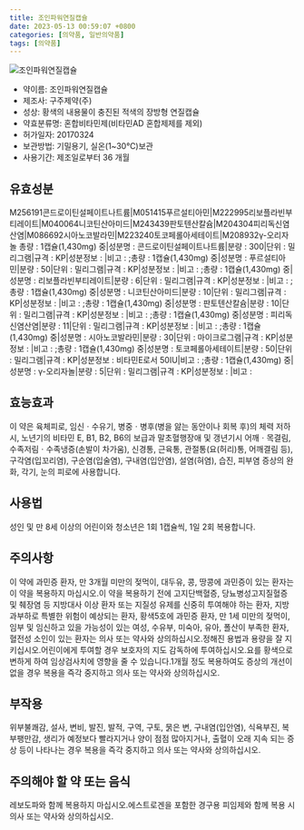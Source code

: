 ```yaml
---
title: 조인파워연질캡슐
date: 2023-05-13 00:59:07 +0800
categories: [의약품, 일반의약품]
tags: [의약품]
---
```

![조인파워연질캡슐](https://nedrug.mfds.go.kr/pbp/cmn/itemImageDownload/150013321875100007)

- 약이름: 조인파워연질캡슐
- 제조사: 구주제약(주)
- 성상: 황색의 내용물이 충진된 적색의 장방형 연질캡슐
- 약효분류명: 혼합비타민제(비타민AD 혼합제제를 제외)
- 허가일자: 20170324
- 보관방법: 기밀용기, 실온(1~30℃)보관
- 사용기간: 제조일로부터 36 개월
## 유효성분
M256191콘드로이틴설페이트나트륨|M051415푸르설티아민|M222995리보플라빈부티레이트|M040064니코틴산아미드|M243439판토텐산칼슘|M204304피리독신염산염|M086692시아노코발라민|M223240토코페롤아세테이트|M208932γ-오리자놀
총량 : 1캡슐(1,430mg) 중|성분명 : 콘드로이틴설페이트나트륨|분량 : 300|단위 : 밀리그램|규격 : KP|성분정보 : |비고 : ;총량 : 1캡슐(1,430mg) 중|성분명 : 푸르설티아민|분량 : 50|단위 : 밀리그램|규격 : KP|성분정보 : |비고 : ;총량 : 1캡슐(1,430mg) 중|성분명 : 리보플라빈부티레이트|분량 : 6|단위 : 밀리그램|규격 : KP|성분정보 : |비고 : ;총량 : 1캡슐(1,430mg) 중|성분명 : 니코틴산아미드|분량 : 10|단위 : 밀리그램|규격 : KP|성분정보 : |비고 : ;총량 : 1캡슐(1,430mg) 중|성분명 : 판토텐산칼슘|분량 : 10|단위 : 밀리그램|규격 : KP|성분정보 : |비고 : ;총량 : 1캡슐(1,430mg) 중|성분명 : 피리독신염산염|분량 : 11|단위 : 밀리그램|규격 : KP|성분정보 : |비고 : ;총량 : 1캡슐(1,430mg) 중|성분명 : 시아노코발라민|분량 : 30|단위 : 마이크로그램|규격 : KP|성분정보 : |비고 : ;총량 : 1캡슐(1,430mg) 중|성분명 : 토코페롤아세테이트|분량 : 50|단위 : 밀리그램|규격 : KP|성분정보 : 비타민E로서 50IU|비고 : ;총량 : 1캡슐(1,430mg) 중|성분명 : γ-오리자놀|분량 : 5|단위 : 밀리그램|규격 : KP|성분정보 : |비고 :
## 효능효과
이 약은 육체피로, 임신ㆍ수유기, 병중ㆍ병후(병을 앓는 동안이나 회복 후)의 체력 저하 시, 노년기의 비타민 E, B1, B2, B6의 보급과 말초혈행장애 및 갱년기시 어깨ㆍ목결림, 수족저림ㆍ수족냉증(손발이 차가움), 신경통, 근육통, 관절통(요(허리)통, 어깨결림 등), 구각염(입꼬리염), 구순염(입술염), 구내염(입안염), 설염(혀염), 습진, 피부염 증상의 완화, 각기, 눈의 피로에 사용합니다.
## 사용법
성인 및 만 8세 이상의 어린이와 청소년은 1회 1캡슐씩, 1일 2회 복용합니다.
## 주의사항
이 약에 과민증 환자, 만 3개월 미만의 젖먹이, 대두유, 콩, 땅콩에 과민증이 있는 환자는 이 약을 복용하지 마십시오.이 약을 복용하기 전에 고지단백혈증, 당뇨병성고지질혈증 및 췌장염 등 지방대사 이상 환자 또는 지질성 유제를 신중히 투여해야 하는 환자, 지방과부하로 특별한 위험이 예상되는 환자, 황색5호에 과민증 환자, 만 1세 미만의 젖먹이, 임부 및 임신하고 있을 가능성이 있는 여성, 수유부, 미숙아, 유아, 폴산이 부족한 환자, 혈전성 소인이 있는 환자는 의사 또는 약사와 상의하십시오.정해진 용법과 용량을 잘 지키십시오.어린이에게 투여할 경우 보호자의 지도 감독하에 투여하십시오.요를 황색으로 변하게 하여 임상검사치에 영향을 줄 수 있습니다.1개월 정도 복용하여도 증상의 개선이 없을 경우 복용을 즉각 중지하고 의사 또는 약사와 상의하십시오.
## 부작용
위부불쾌감, 설사, 변비, 발진, 발적, 구역, 구토, 묽은 변, 구내염(입안염), 식욕부진, 복부팽만감, 생리가 예정보다 빨라지거나 양이 점점 많아지거나, 출혈이 오래 지속 되는 증상 등이 나타나는 경우 복용을 즉각 중지하고 의사 또는 약사와 상의하십시오.
## 주의해야 할 약 또는 음식
레보도파와 함께 복용하지 마십시오.에스트로겐을 포함한 경구용 피임제와 함께 복용 시 의사 또는 약사와 상의하십시오.
